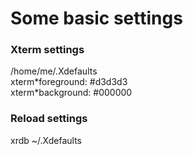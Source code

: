 # Some basic settings</br>

### Xterm settings</br>
/home/me/.Xdefaults</br>
xterm\*foreground: #d3d3d3</br>
xterm\*background: #000000</br>

### Reload settings</br>
xrdb ~/.Xdefaults</br>
